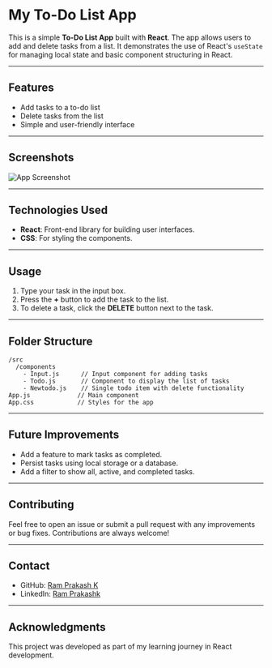 # My To-Do List App

This is a simple **To-Do List App** built with **React**. The app allows users to add and delete tasks from a list. It demonstrates the use of React's `useState` for managing local state and basic component structuring in React.

---

## Features

- Add tasks to a to-do list
- Delete tasks from the list
- Simple and user-friendly interface

---

## Screenshots

![App Screenshot](path/to/your/screenshot.png)

---

## Technologies Used

- **React**: Front-end library for building user interfaces.
- **CSS**: For styling the components.

---

## Usage

1. Type your task in the input box.
2. Press the **+** button to add the task to the list.
3. To delete a task, click the **DELETE** button next to the task.

---

## Folder Structure

```plaintext
/src
  /components
    - Input.js      // Input component for adding tasks
    - Todo.js       // Component to display the list of tasks
    - Newtodo.js    // Single todo item with delete functionality
App.js             // Main component
App.css            // Styles for the app
```


---

## Future Improvements

- Add a feature to mark tasks as completed.
- Persist tasks using local storage or a database.
- Add a filter to show all, active, and completed tasks.

---

## Contributing

Feel free to open an issue or submit a pull request with any improvements or bug fixes. Contributions are always welcome!

---



## Contact

- GitHub: [Ram Prakash K](https://github.com/your-username)
- LinkedIn: [Ram Prakashk](www.linkedin.com/in/ram-prakash-k-ba6881320)

---

## Acknowledgments

This project was developed as part of my learning journey in React development.
